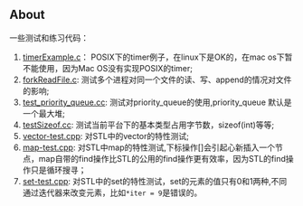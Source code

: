 ## About ##

一些测试和练习代码：

1. [timerExample.c](timerExample.c)： POSIX下的timer例子，在linux下是OK的，在mac os下暂不能使用，因为Mac OS没有实现POSIX的timer;
2. [forkReadFile.c](forkReadFile.c): 测试多个进程对同一个文件的读、写、append的情况对文件的影响;
3. [test_priority_queue.cc](test_priority_queue.cc): 测试对priority_queue的使用,priority_queue<int> 默认是一个最大堆;
4. [testSizeof.cc](testSizeof.cc): 测试当前平台下的基本类型占用字节数，sizeof(int)等等;
5. [vector-test.cpp](vector-test.cpp): 对STL中的vector的特性测试;
6. [map-test.cpp](map-test.cpp): 对STL中map的特性测试,下标操作[]会引起心新插入一个节点，map自带的find操作比STL的公用的find操作更有效率，因为STL的find操作只是循环搜寻；
7. [set-test.cpp](set-test.cpp): 对STL中的set的特性测试，set的元素的值只有0和1两种,不同通过迭代器来改变元素，比如`*iter = 9`是错误的。
